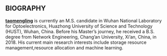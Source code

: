 ## BIOGRAPHY
**[taomengling](https://github.com/taomengling)** is currently an M.S. candidate in Wuhan National Laboratory for Optoelectronics, Huazhong University of Science and Technology (HUST), Wuhan, China. Before his Master’s journey, he received a B.S. degree from Network Engineering, Chang’an University, Xi’an, China, in 2018. His current main research interests include storage resource management,resource allocation and machine learning.

